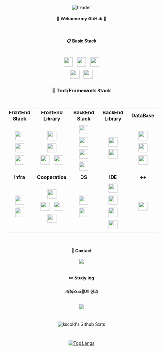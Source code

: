 <div align="center">

![header](https://capsule-render.vercel.app/api?type=transparent&fontColor=703ee5&text=Until%20become%20a%20real%20developer&height=150&fontSize=60&desc=러닝커브를%20즐기는%20개발자!&descAlignY=75&descAlign=60)

#### 👏 Welcome my GitHub 👋

<br/>

#### :clipboard: Basic Stack

<br/>

<img src="https://img.shields.io/badge/HTML5-E34F26?style=for-the-badge&logo=HTML5&logoColor=white" style="height: 30px; margin: 5px;">
<img src="https://img.shields.io/badge/CSS3-1572B6?style=for-the-badge&logo=CSS3&logoColor=white" style="height: 30px; margin: 5px;">
<img src="https://img.shields.io/badge/JavaScript-F7DF1E?style=for-the-badge&logo=JavaScript&logoColor=white" style="height: 30px; margin: 5px;">
<br>
<img src="https://img.shields.io/badge/Java-007396?style=for-the-badge&logo=Java&logoColor=white" style="height: 30px; margin: 5px;">
<img src="https://img.shields.io/badge/Python-3776AB?style=for-the-badge&logo=Python&logoColor=white" style="height: 30px; margin: 5px;">

<br/>

### :wrench: Tool/Framework Stack

<br/>

<table>
  <tr>
    <td align="center"><strong>FrontEnd Stack</strong></td>
    <td align="center"><strong>FrontEnd Library</strong></td>
    <td align="center"><strong>BackEnd Stack</strong></td>
    <td align="center"><strong>BackEnd Library</strong></td>
    <td align="center"><strong>DataBase</strong></td>
  </tr>
  <tr>
    <td align="center">
      <img src="https://img.shields.io/badge/React.js-61DAFB?style=for-the-badge&logo=React&logoColor=black" style="height: 30px; margin: 5px;">
      <img src="https://img.shields.io/badge/Next.js-000000?style=for-the-badge&logo=Next.js&logoColor=white" style="height: 30px; margin: 5px;">
      <img src="https://img.shields.io/badge/Typescript-3178C6?style=for-the-badge&logo=Typescript&logoColor=white" style="height: 30px; margin: 5px;">
    </td>
    <td align="center">
      <img src="https://img.shields.io/badge/sass-CC6699?style=for-the-badge&logo=sass&logoColor=white" style="height: 30px; margin: 5px;">
      <br>
      <img src="https://img.shields.io/badge/styledcomponents-DB7093?style=for-the-badge&logo=styledcomponents&logoColor=white" style="height: 30px; margin: 5px;">
      <br>
      <img src="https://img.shields.io/badge/Redux-764ABC?style=for-the-badge&logo=Redux&logoColor=white" style="height: 30px; margin: 5px;">
      <img src="https://img.shields.io/badge/Axios-5A29E4?style=for-the-badge&logo=Axios&logoColor=white" style="height: 30px; margin: 5px;">
    </td>
    <td align="center">
      <img src="https://img.shields.io/badge/Node.js-339933?style=for-the-badge&logo=Node.js&logoColor=white" style="height: 30px; margin: 5px;">
      <br>
      <img src="https://img.shields.io/badge/Express-000000?style=for-the-badge&logo=Express&logoColor=white" style="height: 30px; margin: 5px;">
      <img src="https://img.shields.io/badge/nestjs-E0234E?style=for-the-badge&logo=nestjs&logoColor=white" style="height: 30px; margin: 5px;">
      <img src="https://img.shields.io/badge/Spring%20Boot-6DB33F?style=for-the-badge&logo=Spring%20Boot&logoColor=white" style="height: 30px; margin: 5px;">
    </td>
    <td align="center">
      <img src="https://img.shields.io/badge/typeform-262627?style=for-the-badge&logo=typeform&logoColor=white" style="height: 30px; margin: 5px;">
      <img src="https://img.shields.io/badge/sequelize-52B0E7?style=for-the-badge&logo=sequelize&logoColor=white" style="height: 30px; margin: 5px;">
    </td>
    <td align="center">
      <img src="https://img.shields.io/badge/MongoDB-47A248?style=for-the-badge&logo=MongoDB&logoColor=white" style="height: 30px; margin: 5px;">
      <img src="https://img.shields.io/badge/MySQL-4479A1?style=for-the-badge&logo=MySQL&logoColor=white" style="height: 30px; margin: 5px;">
      <img src="https://img.shields.io/badge/postgresql-4169E1?style=for-the-badge&logo=postgresql&logoColor=white" style="height: 30px; margin: 5px;">
    </td>
  </tr>
  <tr>
    <td align="center"><strong>Infra</strong></td>
    <td align="center"><strong>Cooperation</strong></td>
    <td align="center"><strong>OS</strong></td>
    <td align="center"><strong>IDE</strong></td>
    <td align="center"><strong>++</strong></td>
  </tr>
  <tr>
    <td align="center">
      <img src="https://img.shields.io/badge/AWS-232F3E?style=for-the-badge&logo=amazonwebservices&logoColor=white" style="height: 30px; margin: 5px;">
      <img src="https://img.shields.io/badge/Vercel-000000?style=for-the-badge&logo=Vercel&logoColor=white" style="height: 30px; margin: 5px;">
    </td>
    <td align="center">
      <img src="https://img.shields.io/badge/Git-F05032?style=for-the-badge&logo=Git&logoColor=white" style="height: 30px; margin: 5px;">
      <br>
      <img src="https://img.shields.io/badge/GitHub-181717?style=for-the-badge&logo=GitHub&logoColor=white" style="height: 30px; margin: 5px;">
      <img src="https://img.shields.io/badge/gitkraken-179287?style=for-the-badge&logo=gitkraken&logoColor=white" style="height: 30px; margin: 5px;">
      <img src="https://img.shields.io/badge/notion-000000?style=for-the-badge&logo=notion&logoColor=white" style="height: 30px; margin: 5px;">
    </td>
    <td align="center">
      <img src="https://img.shields.io/badge/macOS-000000?style=for-the-badge&logo=macOS&logoColor=white" style="height: 30px; margin: 5px;">
      <img src="https://img.shields.io/badge/Linux-FCC624?style=for-the-badge&logo=Linux&logoColor=white" style="height: 30px; margin: 5px;">
    </td>
    <td align="center">
      <img src="https://img.shields.io/badge/VSCode-007ACC?style=for-the-badge&logo=visual-studio-code&logoColor=white" style="height: 30px; margin: 5px;">
      <img src="https://img.shields.io/badge/WebStorm-000000?style=for-the-badge&logo=WebStorm&logoColor=white" style="height: 30px; margin: 5px;">
      <img src="https://img.shields.io/badge/IntelliJ-000000?style=for-the-badge&logo=IntelliJ%20IDEA&logoColor=white" style="height: 30px; margin: 5px;">
      <img src="https://img.shields.io/badge/PyCharm-000000?style=for-the-badge&logo=PyCharm&logoColor=white" style="height: 30px; margin: 5px;">
    </td>
    <td align="center">
      <img src="https://img.shields.io/badge/openai-412991?style=for-the-badge&logo=openai&logoColor=white" style="height: 30px; margin: 5px;">
    </td>
  </tr>
</table>

<br/>

#### :call_me_hand: Contact

<a href="https://www.instagram.com/ks_cold/">
    <img 
        src="http://img.shields.io/badge/-Instagram-black?style=for-the-badge&logo=Instagram&link=https://instagram.com/ks_cold/"
        style="height : auto; margin-left : 10px; margin-right : 10px;"/>
</a>

<br/>
<br/>

#### :pencil2: Study log

##### 자바스크립트 정리
<a href="https://www.kscold.site">
    <img 
        src="http://img.shields.io/badge/stduy-000000?style=for-the-badge&logo=javascript&logoColor=white"
        style="height : auto; margin : 10px;"/>
</a>  

<br/>
<br/>

![kscold's Github Stats](https://github-readme-stats.vercel.app/api?username=kscold&show_icons=true)


<br/>

[![Top Langs](https://github-readme-stats.vercel.app/api/top-langs/?username=kscold&layout=compact&hide=jupyter%20notebook&hide_border=true)](https://github.com/anuraghazra/github-readme-stats)

<br/>


<br/>

</div>
